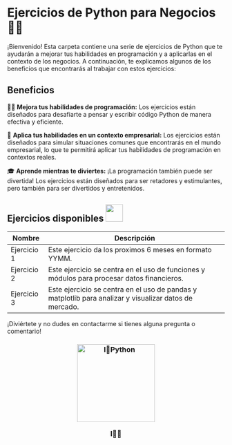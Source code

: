 # Ejercicios de Python para Negocios 🐍💼

¡Bienvenido! Esta carpeta contiene una serie de ejercicios de Python que te ayudarán a mejorar tus habilidades en programación y a aplicarlas en el contexto de los negocios. A continuación, te explicamos algunos de los beneficios que encontrarás al trabajar con estos ejercicios:

## Beneficios

👨‍💻 **Mejora tus habilidades de programación:** Los ejercicios están diseñados para desafiarte a pensar y escribir código Python de manera efectiva y eficiente.

💼 **Aplica tus habilidades en un contexto empresarial:** Los ejercicios están diseñados para simular situaciones comunes que encontrarás en el mundo empresarial, lo que te permitirá aplicar tus habilidades de programación en contextos reales.

🎓 **Aprende mientras te diviertes:** ¡La programación también puede ser divertida! Los ejercicios están diseñados para ser retadores y estimulantes, pero también para ser divertidos y entretenidos.

## Ejercicios disponibles  <img height="40" src="https://img.shields.io/badge/Python-%2314354C.svg?&style=for-the-badge&logo=python&logoColor=white"/>

| Nombre | Descripción |
| --- | --- |
| Ejercicio 1 | Este ejercicio da los proximos 6 meses en formato YYMM. |
| Ejercicio 2 | Este ejercicio se centra en el uso de funciones y módulos para procesar datos financieros. |
| Ejercicio 3 | Este ejercicio se centra en el uso de pandas y matplotlib para analizar y visualizar datos de mercado. |

¡Diviértete y no dudes en contactarme si tienes alguna pregunta o comentario!


<h3 align="center"><img src="https://media.giphy.com/media/cckwsedtCddKg/giphy.gif" alt="I💚Python" width="180" height="180" style="display:block;margin:auto;"><p>I💙🐍</p></h3>
